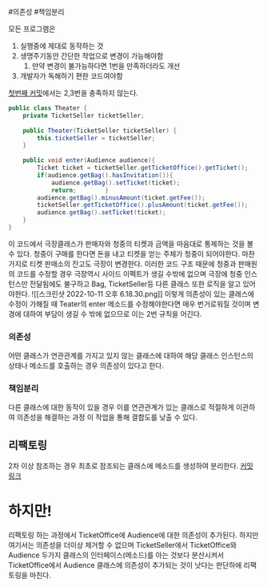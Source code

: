 #의존성 #책임분리 

모든 프로그램은
1. 실행중에 제대로 동작하는 것
2. 생명주기동안 간단한 작업으로 변경이 가능해야함
	1. 만약 변경이 불가능하다면 1번을 만족하더라도 개선
3. 개발자가 독해하기 편한 코드여야함 

[첫번째 커밋](https://github.com/vcho1958/Object/commit/1d07c149ba228f38e0bd7fa5548aec5deb4c9a26)에서는 2,3번을 충족하지 않는다.
```Java
public class Theater {  
    private TicketSeller ticketSeller;  
  
    public Theater(TicketSeller ticketSeller) {  
        this.ticketSeller = ticketSeller;  
    }  
  
    public void enter(Audience audience){  
        Ticket ticket = ticketSeller.getTicketOffice().getTicket();  
        if(audience.getBag().hasInvitation()){  
            audience.getBag().setTicket(ticket);  
            return;        }  
        audience.getBag().minusAmount(ticket.getFee());  
        ticketSeller.getTicketOffice().plusAmount(ticket.getFee());  
        audience.getBag().setTicket(ticket);  
    }  
}
```
이 코드에서 극장클래스가 판매자와 청중의 티켓과 금액을 마음대로 통제하는 것을 볼 수 있다.
청중이 구매를 한다면 돈을 내고 티켓을 얻는 주체가 청중이 되어야한다.
마찬가지로 티켓 판매소의 잔고도 극장이 변경한다.
이러한 코드 구조 때문에 청중과 판매원의 코드를 수정할 경우 극장역시 사이드 이펙트가 생길 수밖에 없으며
극장에 청중 인스턴스만 전달됨에도 불구하고 Bag, TicketSeller등 다른 클래스 또한 로직을 알고 있어야한다.
![[스크린샷 2022-10-11 오후 6.18.30.png]]
이렇게 의존성이 있는 클래스에 수정이 가해질 때 Teater의 enter 메소드를 수정해야한다면 매우 번거로워질 것이며 변경에 대하여 부담이 생길 수 밖에 없으므로 이는 2번 규칙을 어긴다.

### 의존성
어떤 클래스가 연관관계를 가지고 있지 않는 클래스에 대하여
해당 클래스 인스턴스의 상태나 메소드를 호출하는 경우 의존성이 있다고 한다.

### 책임분리
다른 클래스에 대한 동작이 있을 경우
이를 연관관계가 있는 클래스로 적절하게 이관하여 의존성을 해결하는 과정
이 작업을 통해 결합도를 낮출 수 있다.

## 리팩토링
2차 이상 참조하는 경우 최초로 참조되는 클래스에 메소드를 생성하여 분리한다.
[커밋 링크](https://github.com/vcho1958/Object/commit/ea0dfebc702eaba14a26d93d7284b718be955f0a)

# 하지만!
리팩토링 하는 과정에서 TicketOffice에 Audience에 대한 의존성이 추가된다.
하지만 여기서는 의존성을 더이상 제거할 수 없으며 TicketSeller에서 TicketOffice와 Audience 두가지 클래스의 인터페이스(메소드)를 아는 것보다 분산시켜서 TicketOffice에서 Audience 클래스에 의존성이 추가되는 것이 낫다는 판단하에 리팩토링을 마친다. 

